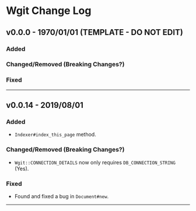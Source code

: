 # Wgit Change Log

## v0.0.0 - 1970/01/01 (TEMPLATE - DO NOT EDIT)
### Added
### Changed/Removed (Breaking Changes?)
### Fixed
---

## v0.0.14 - 2019/08/01
### Added
- `Indexer#index_this_page` method.
### Changed/Removed (Breaking Changes?)
- `Wgit::CONNECTION_DETAILS` now only requires `DB_CONNECTION_STRING` (Yes).
### Fixed
- Found and fixed a bug in `Document#new`.
---
